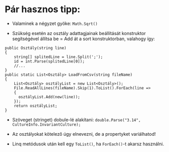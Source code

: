 # Pár hasznos tipp:

- Valaminek a négyzet gyöke: ``Math.Sqrt()``

- Szükség esetén az osztály adattagjainak beállítását konstruktor segítségével állítsa
be = Add át a sort konstruktorban, valahogy így: 
```
public Osztály(string line)
{ 
    string[] splitedLine = line.Split(';');
    id = int.Parse(splitedLine[0]);
    //...
}
public static List<Osztály> LoadFromCsv(string fileName)
{
    List<Osztály> osztályList = new List<Osztály>();
    File.ReadAllLines(fileName).Skip(1).ToList().ForEach(line => 
    {
      osztályList.Add(new(line)); 
    });
    return osztályList;
}
```

- Szöveget (stringet) dobule-lé alakítani: ``double.Parse("3.14", CultureInfo.InvariantCulture);``

- Az osztályokat kötelező úgy elnevezni, de a propertyket variálhatod!

- Linq metódusok után kell egy ``ToList()``, ha ``ForEach()``-t akarsz használni.
